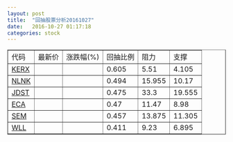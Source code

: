 ```yaml
---
layout: post
title:  "回抽股票分析20161027"
date:   2016-10-27 01:17:18
categories: stock
---
```

<script type="text/javascript">
var stockList = []
stockList.push('gb_kerx');
stockList.push('gb_nlnk');
stockList.push('gb_jdst');
stockList.push('gb_eca');
stockList.push('gb_sem');
stockList.push('gb_wll');
</script>
<table border="1">
 <tr>
 <td>代码</td>
 <td>最新价</td>
 <td>涨跌幅(%)</td>
 <td>回抽比例</td>
 <td>阻力</td>
 <td>支撑</td>
</tr>
  <tr id="kerx">
  <td><a href="http://stock.finance.sina.com.cn/usstock/quotes/KERX.html" target="_blank">KERX</a></td><td></td><td></td><td>0.605</td><td>5.51</td><td>4.105</td></tr>
  <tr id="nlnk">
  <td><a href="http://stock.finance.sina.com.cn/usstock/quotes/NLNK.html" target="_blank">NLNK</a></td><td></td><td></td><td>0.494</td><td>15.955</td><td>10.17</td></tr>
  <tr id="jdst">
  <td><a href="http://stock.finance.sina.com.cn/usstock/quotes/JDST.html" target="_blank">JDST</a></td><td></td><td></td><td>0.475</td><td>33.3</td><td>19.555</td></tr>
  <tr id="eca">
  <td><a href="http://stock.finance.sina.com.cn/usstock/quotes/ECA.html" target="_blank">ECA</a></td><td></td><td></td><td>0.47</td><td>11.47</td><td>8.98</td></tr>
  <tr id="sem">
  <td><a href="http://stock.finance.sina.com.cn/usstock/quotes/SEM.html" target="_blank">SEM</a></td><td></td><td></td><td>0.457</td><td>13.875</td><td>11.305</td></tr>
  <tr id="wll">
  <td><a href="http://stock.finance.sina.com.cn/usstock/quotes/WLL.html" target="_blank">WLL</a></td><td></td><td></td><td>0.411</td><td>9.23</td><td>6.895</td></tr>
</table>
